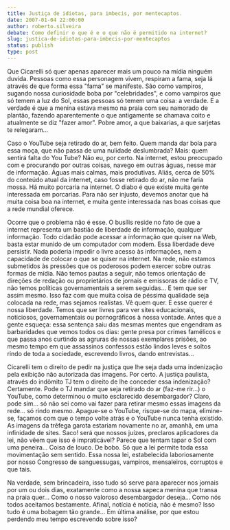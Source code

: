 ```yaml
---
title: Justiça de idiotas, para imbecis, por mentecaptos.
date: 2007-01-04 22:00:00
author: roberto.silveira
debate: Como definir o que é e o que não é permitido na internet?
slug: justica-de-idiotas-para-imbecis-por-mentecaptos
status: publish 
type: post
---
```


Que Cicarelli só quer apenas aparecer mais um pouco na mídia ninguém duvida. Pessoas como essa personagem vivem, respiram a fama, seja lá através de que forma essa "fama" se manifeste. São como vampiros, sugando nossa curiosidade boba por "celebridades", e como vampiros que só temem a luz do Sol, essas pessoas só temem uma coisa: a verdade. E a verdade é que a menina estava mesmo na praia com seu namorado de plantão, fazendo aparentemente o que antigamente se chamava coito e atualmente se diz "fazer amor". Pobre amor, a que baixarias, a que sarjetas te relegaram...  

  

 Caso o YouTube seja retirado do ar, bem feito. Quem manda dar bola para essa moça, que não passa de uma nulidade deslumbrada? Mais: quem sentirá falta do You Tube? Não eu, por certo. Na internet, estou preocupado com e procurando por outras coisas, navego em outras águas, nesse mar de informação. Águas mais calmas, mais produtivas. Aliás, cerca de 50% do conteúdo atual da internet, caso fosse retirado do ar, não me faria mossa. Há muito porcaria na internet. O diabo é que existe muita gente interessada em porcarias. Para não ser injusto, devemos anotar que há muita coisa boa na internet, e muita gente interessada nas boas coisas que a rede mundial oferece.   

  

 Ocorre que o problema não é esse. O busílis reside no fato de que a internet representa um bastião de liberdade de informação, qualquer informação. Todo cidadão pode acessar a informação que quiser na Web, basta estar munido de um computador com modem. Essa liberdade deve persistir. Nada poderia impedir o livre acesso às informações, nem a capacidade de colocar o que se quiser na internet. Na rede, não estamos submetidos às pressões que os poderosos podem exercer sobre outras formas de mídia. Não temos pautas a seguir, não temos orientação de direções de redação ou proprietários de jornais e emissoras de rádio e TV, não temos políticas governamentais a serem seguidas... E tem que ser assim mesmo. Isso faz com que muita coisa de péssima qualidade seja colocada na rede, mas sejamos realistas. Vê quem quer. E esse querer é nossa liberdade. Temos que ser livres para ver sites educacionais, noticiosos, governamentais ou pornográficos à nossa vontade. Antes que a gente esqueça: essa sentença saiu das mesmas mentes que engendram as barbaridades que vemos todos os dias: gente presa por crimes famélicos e que passa anos curtindo as agruras de nossas exemplares prisões, ao mesmo tempo em que assassinos confessos estão lindos leves e soltos rindo de toda a sociedade, escrevendo livros, dando entrevistas...  

  

 Cicarelli tem o direito de pedir na justiça que lhe seja dada uma indenização pela exibição não autorizada das imagens. Por certo. A justiça paulista, através do indômito TJ tem o direito de lhe conceder essa indenização? Certamente. Pode o TJ mandar que seja retirado do ar (faz-me rir...) o YouTube, como determinou o muito esclarecido desembargador? Claro, pode sim... só não sei como vai fazer para retirar mesmo essas imagens da rede... só rindo mesmo. Apague-se o YouTube, risque-se do mapa, elimine-se, façamos com que o tempo volte atrás e o YouTube nunca tenha existido. As imagens da trêfega garota estariam novamente no ar, amanhã, em uma infinidade de sites. Saco! será que nossos juízes, preclaros aplicadores da lei, não vêem que isso é impraticável? Parece que tentam tapar o Sol com uma peneira... Coisa de louco. De bobo. Só que a lei permite toda essa movimentação sem sentido. Essa nossa lei, estabelecida laboriosamente por nosso Congresso de sanguessugas, vampiros, mensaleiros, corruptos e que tais.   

  

 Na verdade, sem brincadeira, isso tudo só serve para aparecer nos jornais por um ou dois dias, exatamente como a nossa sapeca menina que transa na praia quer... Como o nosso valoroso desembargador deseja... Como nós todos aceitamos bestamente. Afinal, notícia é notícia, não é mesmo? Isso tudo é uma bobagem tão grande... Em última análise, por que estou perdendo meu tempo escrevendo sobre isso?
